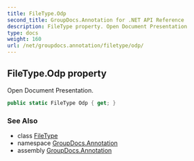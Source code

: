 ```yaml
---
title: FileType.Odp
second_title: GroupDocs.Annotation for .NET API Reference
description: FileType property. Open Document Presentation
type: docs
weight: 160
url: /net/groupdocs.annotation/filetype/odp/
---
```

## FileType.Odp property

Open Document Presentation.

```csharp
public static FileType Odp { get; }
```

### See Also

* class [FileType](../)
* namespace [GroupDocs.Annotation](../../filetype/)
* assembly [GroupDocs.Annotation](../../../)


